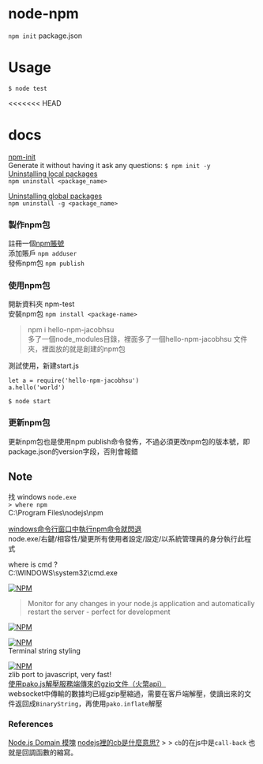 # node-npm

`npm init` package.json

# Usage

`$ node test`  

<<<<<<< HEAD
# docs

[npm-init](https://docs.npmjs.com/cli/init)  
Generate it without having it ask any questions:
`$ npm init -y`  
[Uninstalling local packages](https://docs.npmjs.com/uninstalling-packages-and-dependencies)    
`npm uninstall <package_name>`  

[Uninstalling global packages](https://docs.npmjs.com/uninstalling-packages-and-dependencies)  
`npm uninstall -g <package_name>`    



### 製作npm包  
註冊一個[npm賬號](https://www.npmjs.com)   
添加賬戶 `npm adduser`  
發佈npm包 `npm publish` 

### 使用npm包  
開新資料夾 npm-test  
安裝npm包 `npm install <package-name>`  
> npm i hello-npm-jacobhsu  
多了一個node_modules目錄，裡面多了一個hello-npm-jacobhsu 文件夾，裡面放的就是創建的npm包


測試使用，新建start.js
```
let a = require('hello-npm-jacobhsu')
a.hello('world')
```
`$ node start`

### 更新npm包
更新npm包也是使用npm publish命令發佈，不過必須更改npm包的版本號，即package.json的version字段，否則會報錯

## Note 

找 windows `node.exe`  
`> where npm`  
C:\Program Files\nodejs\npm  

[windows命令行窗口中執行npm命令就閃退](https://blog.csdn.net/roongyan92/article/details/80106399)  
node.exe/右鍵/相容性/變更所有使用者設定/設定/以系統管理員的身分執行此程式　

where is cmd ?    
C:\WINDOWS\system32\cmd.exe  

[![NPM](https://nodei.co/npm/nodemon.png?downloads=true&stars=true)](https://nodei.co/npm/nodemon/)  
 > Monitor for any changes in your node.js application and automatically restart the server - perfect for development 


[![NPM](https://nodei.co/npm/serve-favicon.png?downloads=true&stars=true)](https://nodei.co/npm/serve-favicon/)  

[![NPM](https://nodei.co/npm/chalk.png?downloads=true&stars=true)](https://nodei.co/npm/chalk/)    
Terminal string styling   

[![NPM](https://nodei.co/npm/pako.png?downloads=true&stars=true)](https://nodei.co/npm/pako/)    
zlib port to javascript, very fast!  
[使用pako.js解壓服務端傳來的gzip文件（火幣api）](https://blog.sakuradon.com/index.php/archives/124/)  
websocket中傳輸的數據均已經gzip壓縮過，需要在客戶端解壓，使讀出來的文件返回成`BinaryString`，再使用`pako.inflate`解壓    

### References

[Node.js Domain 模塊](http://www.runoob.com/nodejs/nodejs-domain-module.html)
[nodejs裡的cb是什麼意思?](https://zhidao.baidu.com/question/1737085574259806347.html) > > `cb`的在js中是`call-back` 也就是回調函數的縮寫。  
